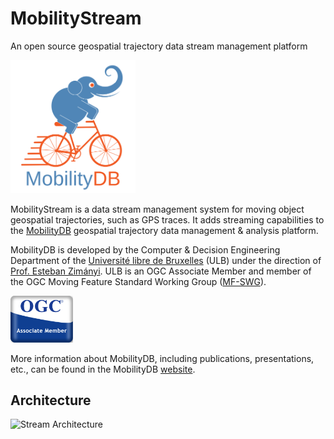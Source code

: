 
MobilityStream
===============
An open source geospatial trajectory data stream management platform

<img src="doc/images/mobilitydb-logo.svg" width="200" alt="MobilityDB Logo" />

MobilityStream is a data stream management system for moving object geospatial trajectories, such as GPS traces. It adds streaming capabilities to the [MobilityDB](https://github.com/MobilityDB/MobilityDB/) geospatial trajectory data management & analysis platform.

MobilityDB is developed by the Computer & Decision Engineering Department of the [Université libre de Bruxelles](https://www.ulb.be/) (ULB) under the direction of [Prof. Esteban Zimányi](http://cs.ulb.ac.be/members/esteban/). ULB is an OGC Associate Member and member of the OGC Moving Feature Standard Working Group ([MF-SWG](https://www.ogc.org/projects/groups/movfeatswg)).

<img src="doc/images/OGC_Associate_Member_3DR.png" width="100" alt="OGC Associate Member Logo" />

More information about MobilityDB, including publications, presentations, etc., can be found in the MobilityDB [website](https://mobilitydb.com).

Architecture
------------

<img src="doc/images/stream_architecture" width="100" alt="Stream Architecture" />
